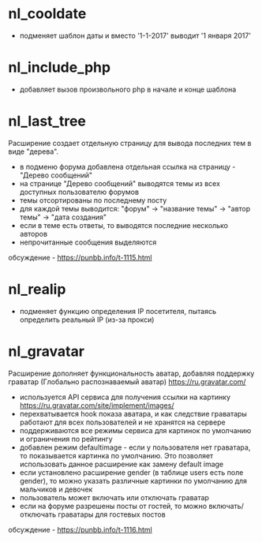 # nl_cooldate
  - подменяет шаблон даты и вместо '1-1-2017' выводит '1 января 2017'
  
# nl_include_php
  - добавляет вызов произвольного php в начале и конце шаблона
  
# nl_last_tree 
  Расширение создает отдельную страницу для вывода последних тем в виде "дерева".

  - в подменю форума добавлена отдельная ссылка на страницу - "Дерево сообщений"
  - на странице "Дерево сообщений" выводятся темы из всех доступных пользователю форумов
  - темы отсортированы по последнему посту
  - для каждой темы выводится: "форум" -> "название темы" -> "автор темы" -> "дата создания"
  - если в теме есть ответы, то выводятся последние несколько авторов
  - непрочитанные сообщения выделяются

  обсуждение - https://punbb.info/t-1115.html
    
# nl_realip
  - подменяет функцию определения IP посетителя, пытаясь определить реальный IP (из-за прокси)
  
# nl_gravatar
  Расширение дополняет функциональность аватар, добавляя поддержку граватар (Глобально распознаваемый аватар) https://ru.gravatar.com/

  - используется API сервиса для получения ссылки на картинку https://ru.gravatar.com/site/implement/images/
  - перехватывается hook показа аватара, и как следствие граватары работают для всех пользователей и не хранятся на сервере
  - поддерживаются все режимы сервиса для картинок по умолчанию и ограничения по рейтингу
  - добавлен режим defaultimage - если у пользователя нет граватара, то показывается картинка по умолчанию. Это позволяет использовать данное расширение как замену default image
  - если установлено расширение gender (в таблице users есть поле gender), то можно указать различные картинки по умолчанию для мальчиков и девочек
  - пользователь может включать или отключать граватар
  - если на форуме разрешены посты от гостей, то можно включать/отключать граватары для гостевых постов

  обсуждение - https://punbb.info/t-1116.html